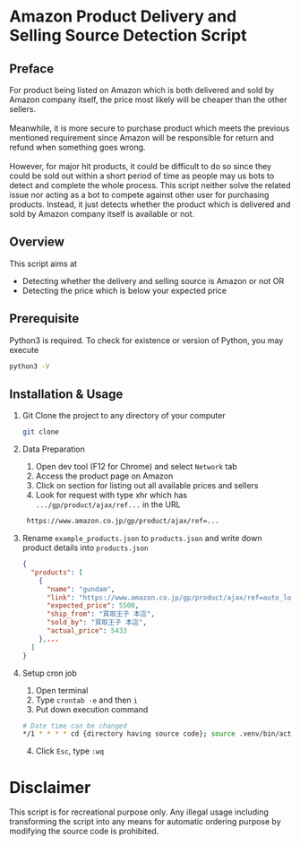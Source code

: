 # Amazon Product Delivery and Selling Source Detection Script
## Preface
For product being listed on Amazon which is both delivered and sold by Amazon company itself, the price most likely will be cheaper than the other sellers.<br/><br/>
Meanwhile, it is more secure to purchase product which meets the previous mentioned requirement since Amazon will be responsible for return and refund when something goes wrong.<br/><br/>
However, for major hit products, it could be difficult to do so since they could be sold out within a short period of time as people may us bots to detect and complete the whole process.
This script neither solve the related issue nor acting as a bot to compete against other user for purchasing products. Instead, it just detects whether the product which is delivered and sold by Amazon company itself
is available or not.

## Overview
This script aims at 
- Detecting whether the delivery and selling source is Amazon or not OR
- Detecting the price which is below your expected price


## Prerequisite
Python3 is required. To check for existence or version of Python, you may execute
```bash
python3 -V
```

## Installation & Usage
1. Git Clone the project to any directory of your computer
    ```bash
    git clone 
    ```

2. Data Preparation
   1. Open dev tool (F12 for Chrome) and select `Network` tab
   2. Access the product page on Amazon 
   3. Click on section for listing out all available prices and sellers
   4. Look for request with type xhr which has `.../gp/product/ajax/ref...` in the URL
   ```bash
    https://www.amazon.co.jp/gp/product/ajax/ref=...
   ```

3. Rename `example_products.json` to `products.json` and write down product details into `products.json`
    ```json
   {
      "products": [
        {
          "name": "gundam",
          "link": "https://www.amazon.co.jp/gp/product/ajax/ref=auto_load_aod?asin=B09NKQMDXQ&pc=dp&experienceId=aodAjaxMain",
          "expected_price": 5500,
          "ship_from": "買取王子 本店",
          "sold_by": "買取王子 本店",
          "actual_price": 5433
        },...
      ]
    }  
    ```
4. Setup cron job
   1. Open terminal
   2. Type `crontab -e` and then `i`
   3. Put down execution command
   ```bash
   # Date time can be changed
   */1 * * * * cd {directory having source code}; source .venv/bin/activate && python main.py; deactivate;
   ```
   4. Click `Esc`, type `:wq`
   

# Disclaimer
This script is for recreational purpose only. Any illegal usage including transforming the script 
into any means for automatic ordering purpose by modifying the source code is prohibited. 